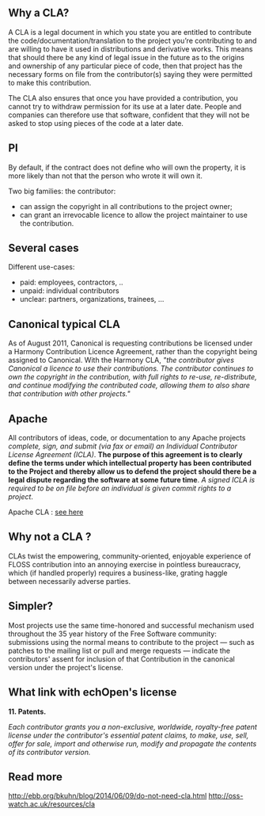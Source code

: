 ## Why a CLA?

A CLA is a legal document in which you state you are entitled to contribute the code/documentation/translation to the project you’re contributing to and are willing to have it used in distributions and derivative works. This means that should there be any kind of legal issue in the future as to the origins and ownership of any particular piece of code, then that project has the necessary forms on file from the contributor(s) saying they were permitted to make this contribution.

The CLA also ensures that once you have provided a contribution, you cannot try to withdraw permission for its use at a later date. People and companies can therefore use that software, confident that they will not be asked to stop using pieces of the code at a later date.

## PI

By default, if the contract does not define who will own the property, it is more likely than not that the person who wrote it will own it.

Two big families: the contributor:

* can assign the copyright in all contributions to the project owner; 
* can grant an irrevocable licence to allow the project maintainer to use the contribution. 

## Several cases

Different use-cases:
* paid: employees, contractors, ..
* unpaid: individual contributors
* unclear: partners, organizations, trainees, ...

## Canonical typical CLA

As of August 2011, Canonical is requesting contributions be licensed under a Harmony Contribution Licence Agreement, rather than the copyright being assigned to Canonical. With the Harmony CLA, _"the contributor gives Canonical a licence to use their contributions. The contributor continues to own the copyright in the contribution, with full rights to re-use, re-distribute, and continue modifying the contributed code, allowing them to also share that contribution with other projects."_

## Apache

All contributors of ideas, code, or documentation to any Apache projects _complete, sign, and submit (via fax or email) an Individual Contributor License Agreement (ICLA)_. __The purpose of this agreement is to clearly define the terms under which intellectual property has been contributed to the Project and thereby allow us to defend the project should there be a legal dispute regarding the software at some future time__. _A signed ICLA is required to be on file before an individual is given commit rights to a project_.

Apache CLA : [see here](https://www.apache.org/licenses/icla.txt)

## Why not a CLA ?

CLAs twist the empowering, community-oriented, enjoyable experience of FLOSS contribution into an annoying exercise in pointless bureaucracy, which (if handled properly) requires a business-like, grating haggle between necessarily adverse parties.

## Simpler?

Most projects use the same time-honored and successful mechanism used throughout the 35 year history of the Free Software community:  submissions using the normal means to contribute to the project — such as patches to the mailing list or pull and merge requests — indicate the contributors' assent for inclusion of that Contribution in the canonical version under the project's license.


## What link with echOpen's license

__11. Patents.__

_Each contributor grants you a non-exclusive, worldwide, royalty-free patent license under the contributor's essential patent claims, to make, use, sell, offer for sale, import and otherwise run, modify and propagate the contents of its contributor version._

## Read more


http://ebb.org/bkuhn/blog/2014/06/09/do-not-need-cla.html
http://oss-watch.ac.uk/resources/cla




